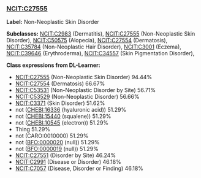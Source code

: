 
### [NCIT:C27555](http://purl.obolibrary.org/obo/NCIT_C27555)
**Label:** Non-Neoplastic Skin Disorder

**Subclasses:** [NCIT:C2983](http://purl.obolibrary.org/obo/NCIT_C2983) (Dermatitis), [NCIT:C27555](http://purl.obolibrary.org/obo/NCIT_C27555) (Non-Neoplastic Skin Disorder), [NCIT:C50575](http://purl.obolibrary.org/obo/NCIT_C50575) (Alopecia), [NCIT:C27554](http://purl.obolibrary.org/obo/NCIT_C27554) (Dermatosis), [NCIT:C35784](http://purl.obolibrary.org/obo/NCIT_C35784) (Non-Neoplastic Hair Disorder), [NCIT:C3001](http://purl.obolibrary.org/obo/NCIT_C3001) (Eczema), [NCIT:C39646](http://purl.obolibrary.org/obo/NCIT_C39646) (Erythroderma), [NCIT:C34557](http://purl.obolibrary.org/obo/NCIT_C34557) (Skin Pigmentation Disorder), 

**Class expressions from DL-Learner:**

- [NCIT:C27555](http://purl.obolibrary.org/obo/NCIT_C27555) (Non-Neoplastic Skin Disorder) 94.44%
- [NCIT:C27554](http://purl.obolibrary.org/obo/NCIT_C27554) (Dermatosis) 66.67%
- [NCIT:C53531](http://purl.obolibrary.org/obo/NCIT_C53531) (Non-Neoplastic Disorder by Site) 56.71%
- [NCIT:C53529](http://purl.obolibrary.org/obo/NCIT_C53529) (Non-Neoplastic Disorder) 56.66%
- [NCIT:C3371](http://purl.obolibrary.org/obo/NCIT_C3371) (Skin Disorder) 51.62%
- not ([CHEBI:16336](http://purl.obolibrary.org/obo/CHEBI_16336) (hyaluronic acid)) 51.29%
- not ([CHEBI:15440](http://purl.obolibrary.org/obo/CHEBI_15440) (squalene)) 51.29%
- not ([CHEBI:10545](http://purl.obolibrary.org/obo/CHEBI_10545) (electron)) 51.29%
- Thing 51.29%
- not (CARO:0010000) 51.29%
- not ([BFO:0000020](http://purl.obolibrary.org/obo/BFO_0000020) (null)) 51.29%
- not ([BFO:0000019](http://purl.obolibrary.org/obo/BFO_0000019) (null)) 51.29%
- [NCIT:C27551](http://purl.obolibrary.org/obo/NCIT_C27551) (Disorder by Site) 46.24%
- [NCIT:C2991](http://purl.obolibrary.org/obo/NCIT_C2991) (Disease or Disorder) 46.18%
- [NCIT:C7057](http://purl.obolibrary.org/obo/NCIT_C7057) (Disease, Disorder or Finding) 46.18%


